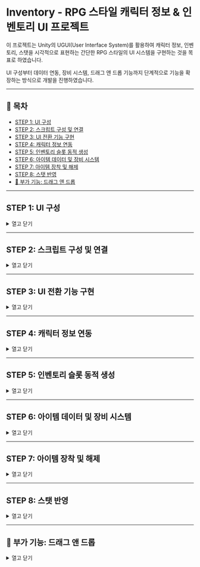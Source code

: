 # Inventory - RPG 스타일 캐릭터 정보 & 인벤토리 UI 프로젝트

이 프로젝트는 Unity의 UGUI(User Interface System)를 활용하여 캐릭터 정보, 인벤토리, 스탯을 시각적으로 표현하는 간단한 RPG 스타일의 UI 시스템을 구현하는 것을 목표로 하였습니다. 

UI 구성부터 데이터 연동, 장비 시스템, 드래그 앤 드롭 기능까지 단계적으로 기능을 확장하는 방식으로 개발을 진행하였습니다.

---

## 📌 목차

- [STEP 1: UI 구성](#step-1-ui-구성)
- [STEP 2: 스크립트 구성 및 연결](#step-2-스크립트-구성-및-연결)
- [STEP 3: UI 전환 기능 구현](#step-3-ui-전환-기능-구현)
- [STEP 4: 캐릭터 정보 연동](#step-4-캐릭터-정보-연동)
- [STEP 5: 인벤토리 슬롯 동적 생성](#step-5-인벤토리-슬롯-동적-생성)
- [STEP 6: 아이템 데이터 및 장비 시스템](#step-6-아이템-데이터-및-장비-시스템)
- [STEP 7: 아이템 장착 및 해제](#step-7-아이템-장착-및-해제)
- [STEP 8: 스탯 반영](#step-8-스탯-반영)
- [🎁 부가 기능: 드래그 앤 드롭](#-부가-기능-드래그-앤-드롭)

---

## STEP 1: UI 구성
<details>
<summary>열고 닫기</summary>

UIMainMenu, UIStatus, UIInventory의 세 가지 주요 UI를 각각 Canvas 단위로 구성하였습니다.

각 UI에는 버튼, 텍스트, 이미지, 스크롤 뷰 등 필요한 UI 요소들을 배치하였으며,예시 스크린샷을 참고하여 시각적으로 완성도 있는 구성을 목표로 하였습니다. 

구성에 사용된 스프라이트는 임의로 준비한 이미지를 활용하였습니다.

![메인메뉴](https://github.com/user-attachments/assets/ced160b1-7c70-4e44-92a2-fde0ff0c0033)
![스텟](https://github.com/user-attachments/assets/5e87e80a-3834-45bd-aee9-dd563f362c9d)
![인벤토리](https://github.com/user-attachments/assets/e3708314-271c-4e22-a007-0fa98c1d6e43)


</details>

---

## STEP 2: 스크립트 구성 및 연결
<details>
<summary>열고 닫기</summary>

UI 기능을 제어하고 게임 데이터를 처리하기 위해 GameManager, UIManager, 각 UI에 대응하는 스크립트(UIMainMenu, UIStatus, UIInventory), 그리고 게임의 핵심 데이터 구조인 Character 클래스를 작성하였습니다. 

UIManager는 각 UI를 SerializedField로 받아 내부적으로 제어하며, Character 클래스는 플레이어의 스탯, 인벤토리, 장착 아이템 등의 정보를 포함하도록 구성하였습니다.

```csharp
public class GameManager : MonoBehaviour
{
    public static GameManager Instance { get; private set; }
    public Character Player { get; private set; }

    [SerializeField] private CharacterData characterData;

    private void Awake()
    {
        Instance = this;
        SetData();
    }

    private void SetData()
    {
        Player = new Character(characterData);
        UIManager.Instance.InitAllUI(Player);
    }
}
```
</details>

---

## STEP 3: UI 전환 기능 구현
<details> 
<summary>열고 닫기</summary>

UI 간 전환이 가능하도록 UIManager를 싱글톤(Singleton) 패턴으로 구현하였으며, UI 전환을 위한 메서드를 추가하였습니다.

UIMainMenu에서는 버튼 클릭 시 UIManager의 전환 메서드를 호출하여 상태창(UIStatus) 또는 인벤토리창(UIInventory)으로 전환할 수 있도록 구현하였습니다. 

각 버튼은 Start() 메서드에서 AddListener()를 통해 이벤트에 등록됩니다.

![전환](https://github.com/user-attachments/assets/93bb8cd2-ada7-4f75-8ab2-38e3f78498de)

```csharp
// UIManager.cs
public void OpenInventory()
{
    mainMenuUI.gameObject.SetActive(false);
    statusUI.gameObject.SetActive(false);
    inventoryUI.gameObject.SetActive(true);

    inventoryUI.SetData(GameManager.Instance.Player);
}
```
```csharp
// UIMainMenu.cs
private void Start()
{
    inventoryButton.onClick.AddListener(() =>
    {
        UIManager.Instance.OpenInventory();
    });
}
```
</details>

---

## STEP 4: 캐릭터 정보 연동
<details> 
<summary>열고 닫기</summary>

Character 클래스는 주요 정보를 get; private set;으로 캡슐화하고, 생성자를 통해 초기 데이터를 전달받을 수 있도록 구성하였습니다.

GameManager의 SetData() 메서드에서 캐릭터 데이터를 초기화하며, 이를 UIManager가 받아 InitAllUI()를 통해 각 UI에 전달함으로써, UI에 실시간으로 캐릭터 정보가 반영되도록 하였습니다.

특히, UILeftInfoPanel과 UIStatus에서는 해당 정보를 토대로 UI 요소를 갱신합니다.
    
```csharp
public void SetInfo(Character character)
{
    nameText.text = character.ID;
    levelText.text = $"Lv {character.Level}";
    descriptionText.text = character.Description;
    expSlider.value = (float)character.CurrentExp / character.MaxExp;
    expText.text = $"{character.CurrentExp} / {character.MaxExp}";
}
```
</details>

---

## STEP 5: 인벤토리 슬롯 동적 생성
<details> 
    <summary>열고 닫기</summary>

UIInventory에서는 ScrollView를 활용하여 인벤토리 슬롯 영역을 구성하였고, 슬롯 프리팹(UISlot)을 인스턴스화하여 최대 인벤토리 크기만큼 동적으로 슬롯을 생성하였습니다. 

각 슬롯은 SetItem()과 Clear() 메서드를 통해 UI와 데이터를 연동하며, 캐릭터가 보유한 아이템 정보를 시각적으로 표현할 수 있도록 하였습니다.

![스크롤뷰](https://github.com/user-attachments/assets/58b75a0a-684e-4e27-a168-0b5d55ae5c3f)

```csharp
for (int i = 0; i < _maxSlotCount; i++)
{
    GameObject go = Instantiate(slotPrefab, slotParent);
    UISlot slot = go.GetComponent<UISlot>();
    slot.SetIndex(i);
    _slotList.Add(slot);
}
```
</details>

---

## STEP 6: 아이템 데이터 및 장비 시스템
<details>
    <summary>열고 닫기</summary>

아이템 데이터는 ScriptableObject(ItemData)로 정의하였으며, 이를 기반으로 인스턴스화된 Item 클래스는 아이템의 장착 상태, 보너스 스탯, 아이콘 등을 포함하도록 설계하였습니다.

Character 클래스는 인벤토리(List<Item>)와 장비 슬롯(Dictionary<EquipSlot, Item>)을 함께 관리하며, 아이템의 장착 및 해제를 위한 EquipItem(), UnEquip() 메서드를 제공합니다. 

또한, 캐릭터의 총 스탯을 계산할 수 있도록 관련 메서드들도 함께 작성하였습니다.

```csharp
// Item.cs
public class Item
{
    public ItemData Data { get; private set; }
    public bool IsEquipped { get; private set; }

    public void Equip() => IsEquipped = true;
    public void UnEquip() => IsEquipped = false;
}
```
```csharp
// Character.cs
public void EquipItem(Item item)
{
    item.Equip();
    EquippedItems[item.Data.slot] = item;
}
```
</details>

---

## STEP 7: 아이템 장착 및 해제
<details> 
    <summary>열고 닫기</summary>

UISlot 클래스에서는 슬롯에 등록된 아이템을 더블 클릭하면 장착 및 해제 기능이 토글되도록 구현하였습니다. 

동일한 장비 부위에 이미 장착된 아이템이 있는 경우에는 기존 아이템을 자동으로 해제한 후 새로운 아이템을 장착하도록 하였습니다. 

장착 상태는 UI 상의 마크(equipMark)로 시각적으로 구분되며, 장착/해제 이후에는 UIManager를 통해 UI가 자동으로 갱신됩니다.

![장착](https://github.com/user-attachments/assets/aa8a5f90-cfa4-4084-a072-f628c05a4f48)

```csharp
private void ToggleEquip()
{
    if (_item.IsEquipped)
    {
        _item.UnEquip();
        _character.Unequip(_item.Data.slot);
    }
    else
    {
        _character.EquipItem(_item);
    }

    UIManager.Instance.InitAllUI(_character);
    UIManager.Instance.OpenInventory();
}
```
</details>

---

## STEP 8: 스탯 반영
<details> <summary>열고 닫기</summary>

장착된 아이템이 캐릭터의 스탯에 실시간으로 반영되도록 하기 위해, Character 클래스 내의 GetTotalAttack(), GetTotalDefense() 등의 메서드에서는 장착된 아이템의 보너스 스탯을 포함하여 최종 값을 반환합니다.

해당 값은 UIStatus에서 UI에 표시되며, 아이템 장착 또는 해제 시 UI가 자동으로 갱신되어 변화를 즉시 확인할 수 있습니다.



```csharp
// Character.cs
public int GetTotalAttack()
{
    int value = BaseAttack;
    foreach (var pair in EquippedItems)
        value += pair.Value.BonusAttack;
    return value;
}
```
```csharp
// UIStatus.cs
AddStat("공격력", character.GetTotalAttack().ToString(), attackIcon);
```
</details>

---

## 🎁 부가 기능: 드래그 앤 드롭
<details> 
    <summary>열고 닫기</summary>

ItemDraggable 스크립트를 통해 인벤토리 내 아이템을 드래그 앤 드롭으로 이동할 수 있도록 구현하였습니다. 

드래그 시작 시 원래 슬롯의 위치를 저장하고, 임시 오브젝트를 생성하여 빈 자리를 유지합니다. 

드롭이 완료되면 아이템 간의 위치가 교환되거나 이동되며, 드래그 종료 시에는 UI 상태를 원래대로 복원하거나 변경된 상태로 유지합니다.

![스위칭](https://github.com/user-attachments/assets/dc33e5a7-a1e4-48b5-90ef-e56e33846707)

```csharp
public void OnDrop(PointerEventData eventData)
{
    var fromSlot = eventData.pointerDrag?.GetComponent<UISlot>();
    if (fromSlot == null || fromSlot == _slot) return;

    var inventory = GameManager.Instance.Player.Inventory;
    (inventory[_slot.Index], inventory[fromSlot.Index]) =
        (inventory[fromSlot.Index], inventory[_slot.Index]);
}
```
</details>
